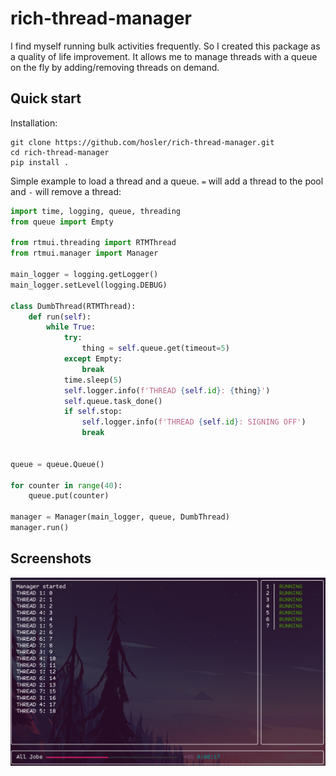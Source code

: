 # rich-thread-manager

I find myself running bulk activities frequently.
So I created this package as a quality of life improvement.
It allows me to manage threads with a queue on the fly by adding/removing threads on demand.

## Quick start

Installation:

```text
git clone https://github.com/hosler/rich-thread-manager.git
cd rich-thread-manager
pip install .
```

Simple example to load a thread and a queue. 
`=` will add a thread to the pool and `-` will remove a thread:

```python
import time, logging, queue, threading
from queue import Empty

from rtmui.threading import RTMThread
from rtmui.manager import Manager

main_logger = logging.getLogger()
main_logger.setLevel(logging.DEBUG)

class DumbThread(RTMThread):
    def run(self):
        while True:
            try:
                thing = self.queue.get(timeout=5)
            except Empty:
                break
            time.sleep(5)
            self.logger.info(f'THREAD {self.id}: {thing}')
            self.queue.task_done()
            if self.stop:
                self.logger.info(f'THREAD {self.id}: SIGNING OFF')
                break


queue = queue.Queue()

for counter in range(40):
    queue.put(counter)

manager = Manager(main_logger, queue, DumbThread)
manager.run()
```

## Screenshots
![img.png](img.png)